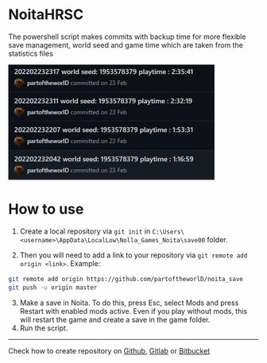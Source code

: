# NoitaHRSC
The powershell script makes commits with backup time for more flexible save management, world seed and game time which are taken from the statistics files

![img](example.png)

# How to use

1. Create a local repository via `git init` in `C:\Users\<username>\AppData\LocalLow\Nolla_Games_Noita\save00` folder.

2. Then you will need to add a link to your repository  via `git remote add origin <link>`. Example:
```bash
git remote add origin https://github.com/partoftheworlD/noita_save
git push -u origin master
```
3. Make a save in Noita. To do this, press Esc, select Mods and press Restart with enabled mods active. Even if you play without mods, this will restart the game and create a save in the game folder.  
4. Run the script.

---
Check how to create repository on [Github](https://docs.github.com/en/get-started/quickstart/create-a-repo), [Gitlab](https://docs.gitlab.com/ee/user/project/repository/) or [Bitbucket](https://support.atlassian.com/bitbucket-cloud/docs/create-a-git-repository/)
